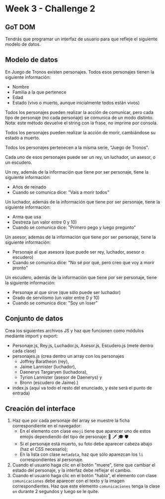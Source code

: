 # Week 3 - Challenge 2

## GoT DOM

Tendrás que programar un interfaz de usuario para que refleje el siguiente modelo de datos.

## Modelo de datos

En Juego de Tronos existen personajes. Todos esos personajes tienen la siguiente información:

- Nombre
- Familia a la que pertenece
- Edad
- Estado (vivo o muerto, aunque inicialmente todos están vivos)

Todos los personajes pueden realizar la acción de comunicar, pero cada tipo de personaje (no cada personaje) se comunica de un modo distinto. Nota: este método devuelve el string con la frase, no imprime por consola.

Todos los personajes pueden realizar la acción de morir, cambiándose su estado a muerto.

Todos los personajes pertenecen a la misma serie, "Juego de Tronos".

Cada uno de esos personajes puede ser un rey, un luchador, un asesor, o un escudero.

Un rey, además de la información que tiene por ser personaje, tiene la siguiente información:

- Años de reinado
- Cuando se comunica dice: "Vais a morir todos"

Un luchador, además de la información que tiene por ser personaje, tiene la siguiente información:

- Arma que usa
- Destreza (un valor entre 0 y 10)
- Cuando se comunica dice: "Primero pego y luego pregunto"

Un asesor, además de la información que tiene por ser personaje, tiene la siguiente información:

- Personaje al que asesora (que puede ser rey, luchador, asesor o escudero)
- Cuando se comunica dice: "No sé por qué, pero creo que voy a morir pronto"

Un escudero, además de la información que tiene por ser personaje, tiene la siguiente información:

- Personaje al que sirve (que sólo puede ser luchador)
- Grado de servilismo (un valor entre 0 y 10)
- Cuando se comunica dice: "Soy un loser"

## Conjunto de datos

Crea los siguientes archivos JS y haz que funcionen como módulos mediante import y export:

- Personaje.js, Rey.js, Luchador.js, Asesor.js, Escudero.js (mete dentro cada clase)
- personajes.js (crea dentro un array con los personajes
  - Joffrey Baratheon (rey),
  - Jaime Lannister (luchador),
  - Daenerys Targaryen (luchadora),
  - Tyrion Lannister (asesor de Daenerys) y
  - Bronn (escudero de Jaime).)
- index.js (aquí va todo el resto del enunciado, y éste será el punto de entrada)

## Creación del interface

1. Haz que por cada personaje del array se muestre la ficha correspondiente en el navegador:
   - En el elemento con clase `emoji` tiene que aparecer uno de estos emojis dependiendo del tipo de personaje: 👑 🗡 🎓 🛡
   - Si el personaje está muerto, su foto debe aparecer cabeza abajo (haz el CSS necesario);
   - En la lista con clase `metadata`, haz que sólo aparezcan los `li` correspondientes al personaje.
2. Cuando el usuario haga clic en el botón "muere", tiene que cambiar el estado del personaje, y la interfaz debe reflejar el cambio.
3. Cuando el usuario haga clic en el botón "habla", el elemento con clase `comunicaciones` debe aparecer con el texto y la imagen correspondientes. Haz que este elemento `comunicaciones` tenga la clase `on` durante 2 segundos y luego se le quite.

